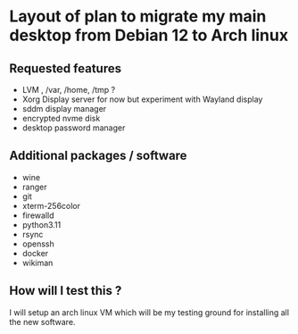 

# Layout of plan to migrate my main desktop from Debian 12 to Arch linux 

## Requested features 

- LVM , /var, /home, /tmp ? 
- Xorg Display server for now but experiment with Wayland display 
- sddm display manager
- encrypted nvme disk 
- desktop password manager 

## Additional packages / software 

- wine 
- ranger 
- git 
- xterm-256color 
- firewalld 
- python3.11 
- rsync 
- openssh 
- docker 
- wikiman 

## How will I test this ? 

I will setup an arch linux VM which will be my testing ground for installing all the new software.

